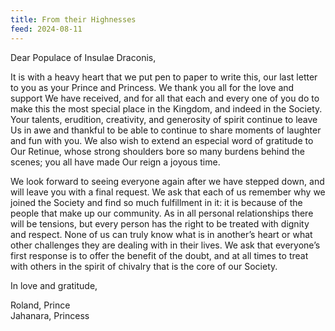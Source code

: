 ```yaml
---
title: From their Highnesses
feed: 2024-08-11
---
```


Dear Populace of Insulae Draconis,

It is with a heavy heart that we put pen to paper to write this, our last letter to you as your Prince and Princess. We thank you all for the love and support We have received, and for all that each and every one of you do to make this the most special place in the Kingdom, and indeed in the Society. Your talents, erudition, creativity, and generosity of spirit continue to leave Us in awe and thankful to be able to continue to share moments of laughter and fun with you. We also wish to extend an especial word of gratitude to Our Retinue, whose strong shoulders bore so many burdens behind the scenes; you all have made Our reign a joyous time.

We look forward to seeing everyone again after we have stepped down, and will leave you with a final request. We ask that each of us remember why we joined the Society and find so much fulfillment in it: it is because of the people that make up our community. As in all personal relationships there will be tensions, but every person has the right to be treated with dignity and respect. None of us can truly know what is in another’s heart or what other challenges they are dealing with in their lives. We ask that everyone’s first response is to offer the benefit of the doubt, and at all times to treat with others in the spirit of chivalry that is the core of our Society.

In love and gratitude,

Roland, Prince  
Jahanara, Princess  